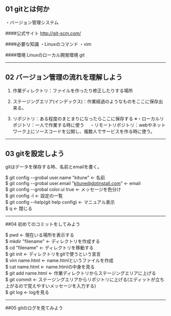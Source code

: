 ## 01 gitとは何か

・バージョン管理システム

####公式サイト
http://git-scm.com/

####必要な知識
・Linuxのコマンド
・vim

####環境
Linuxのローカル開発環境 git

---

## 02 バージョン管理の流れを理解しよう

1. 作業ディレクトリ：ファイルを作ったり修正したりする場所

2. ステージングエリア(インデックス)：作業経過のようなものをここに保存出来る。

3. リポジトリ：ある程度のまとまりになったらここに保存する
※・ローカルリポジトリ：一人で作業する時に使う
　・リモートリポジトリ：webやネットワーク上にソースコードを公開し、複数人でサービスを作る時に使う。

---

## 03 gitを設定しよう

gitはデータを保存する時、名前とemailを書く。

$ git config --grobal user.name "kitune" ← 名前  
$ git config --grobal user.email "kitune@dotinstall.com" ← email  
$ git config --grobal color.ui true ← メッセージを色分け  
$ git config -l ← 設定の一覧  
$ git config --help(git help config) ← マニュアル表示  
$ q ← 閉じる  

---

##04 初めてのコミットをしてみよう

$ pwd ← 現在いる場所を表示する  
$ mkdir "filename" ← ディレクトリを作成する  
$ cd "filename" ← ディレクトリを移動する  
$ git init ← ディレクトリをgitで使うという宣言  
$ vim name.html ← name.htmlというファイルを作成  
$ cat name.html ← name.htmlの中身を見る  
$ git add name.html ← 作業ディレクトリからステージングエリアに上げる  
$ git commit ← ステージングエリアからリポジトリに上げる(エディットが立ち上がるので覚えやすいメッセージを入力する)  
$ git log ← logを見る  

---

##05 gitのログを見てみよう




